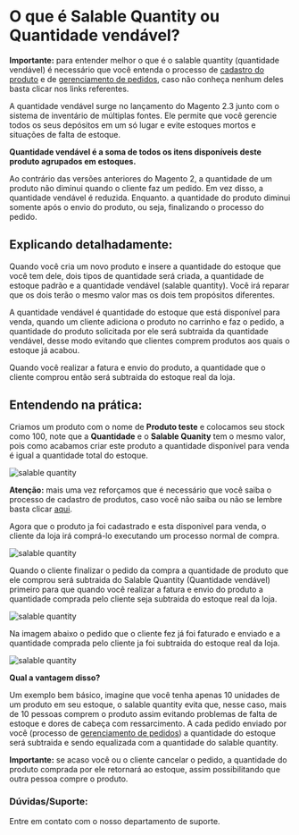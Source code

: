 # O que é Salable Quantity ou Quantidade vendável?

**Importante:** para entender melhor o que é o salable quantity (quantidade vendável) é necessário que você entenda o processo de <a href="https://github.com/Oficina-do-Dev/Tutoriais/tree/main/Magento_2/003%20-%20Como%20cadastrar%20produto%20simples">cadastro do produto</a> e de <a href="https://github.com/Oficina-do-Dev/Tutoriais/tree/main/Magento_2/007%20-%20Como%20gerenciar%20pedidos%20via%20painel">gerenciamento de pedidos</a>, caso não conheça nenhum deles basta clicar nos links referentes.

A quantidade vendável surge no lançamento do Magento 2.3 junto com o sistema de inventário de múltiplas fontes. Ele permite que você gerencie todos os seus depósitos em um só lugar e evite estoques mortos e situações de falta de estoque.

**Quantidade vendável é a soma de todos os itens disponíveis deste produto agrupados em estoques.**

Ao contrário das versões anteriores do Magento 2, a quantidade de um produto não diminui quando o cliente faz um pedido. Em vez disso, a quantidade vendável é reduzida. Enquanto. a quantidade do produto diminui somente após o envio do produto, ou seja, finalizando o processo do pedido.

## Explicando detalhadamente:

Quando você cria um novo produto e insere a quantidade do estoque que você tem dele, dois tipos de quantidade será criada, a quantidade de estoque padrão e a quantidade vendável (salable quantity). Você irá reparar que os dois terão o mesmo valor mas os dois tem propósitos diferentes.

A quantidade vendável é quantidade do estoque que está disponível para venda, quando um cliente adiciona o produto no carrinho e faz o pedido, a quantidade do produto solicitada por ele será subtraida da quantidade vendável, desse modo evitando que clientes comprem produtos aos quais o estoque já acabou.

Quando você realizar a fatura e envio do produto, a quantidade que o cliente comprou então será subtraida do estoque real da loja.

## Entendendo na prática:

Criamos um produto com o nome de **Produto teste** e colocamos seu stock como 100, note que a **Quantidade** e o **Salable Quanity** tem o mesmo valor, pois como acabamos criar este produto a quantidade disponível para venda é igual a quantidade total do estoque.

![salable quantity](https://github.com/Oficina-do-Dev/Tutoriais/blob/main/Magento_2/067%20-%20%20O%20que%20é%20Salable%20Quantity/images/image1.png)

**Atenção:** mais uma vez reforçamos que é necessário que você saiba o processo de cadastro de produtos, caso você não saiba ou não se lembre basta clicar <a href="https://github.com/Oficina-do-Dev/Tutoriais/tree/main/Magento_2/003%20-%20Como%20cadastrar%20produto%20simples">aqui</a>.

Agora que o produto ja foi cadastrado e esta disponivel para venda, o cliente da loja irá comprá-lo executando um processo normal de compra.

![salable quantity](https://github.com/Oficina-do-Dev/Tutoriais/blob/main/Magento_2/067%20-%20%20O%20que%20é%20Salable%20Quantity/images/image2.png)

Quando o cliente finalizar o pedido da compra a quantidade de produto que ele comprou será subtraida do Salable Quantity (Quantidade vendável) primeiro para que quando você realizar a fatura e envio do produto a quantidade comprada pelo cliente seja subtraida do estoque real da loja.

![salable quantity](https://github.com/Oficina-do-Dev/Tutoriais/blob/main/Magento_2/067%20-%20%20O%20que%20é%20Salable%20Quantity/images/image3.png)

Na imagem abaixo o pedido que o cliente fez já foi faturado e enviado e a quantidade comprada pelo cliente ja foi subtraida do estoque real da loja.

![salable quantity](https://github.com/Oficina-do-Dev/Tutoriais/blob/main/Magento_2/067%20-%20%20O%20que%20é%20Salable%20Quantity/images/image4.png)

**Qual a vantagem disso?**

Um exemplo bem básico, imagine que você tenha apenas 10 unidades de um produto em seu estoque, o salable quantity evita que, nesse caso, mais de 10 pessoas comprem o produto assim evitando problemas de falta de estoque e dores de cabeça com ressarcimento. A cada pedido enviado por você (processo de <a href="https://github.com/Oficina-do-Dev/Tutoriais/tree/main/Magento_2/007%20-%20Como%20gerenciar%20pedidos%20via%20painel">gerenciamento de pedidos</a>) a quantidade do estoque será subtraida e sendo equalizada com a quantidade do salable quantity.

**Importante:** se acaso você ou o cliente cancelar o pedido, a quantidade do produto comprada por ele retornará ao estoque, assim possibilitando que outra pessoa compre o produto.

### Dúvidas/Suporte: 
Entre em contato com o nosso departamento de suporte.